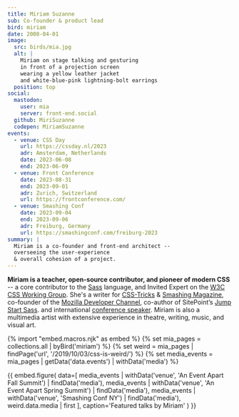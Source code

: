 ```yaml
---
title: Miriam Suzanne
sub: Co-founder & product lead
bird: miriam
date: 2008-04-01
image:
  src: birds/mia.jpg
  alt: |
    Miriam on stage talking and gesturing
    in front of a projection screen
    wearing a yellow leather jacket
    and white-blue-pink lightning-bolt earrings
  position: top
social:
  mastodon:
    user: mia
    server: front-end.social
  github: MiriSuzanne
  codepen: MiriamSuzanne
events:
  - venue: CSS Day
    url: https://cssday.nl/2023
    adr: Amsterdam, Netherlands
    date: 2023-06-08
    end: 2023-06-09
  - venue: Front Conference
    date: 2023-08-31
    end: 2023-09-01
    adr: Zurich, Switzerland
    url: https://frontconference.com/
  - venue: Smashing Conf
    date: 2023-09-04
    end: 2023-09-06
    adr: Freiburg, Germany
    url: https://smashingconf.com/freiburg-2023
summary: |
  Miriam is a co-founder and front-end architect --
  overseeing the user-experience
  & overall cohesion of a project.
---
```


**Miriam is a teacher, open-source contributor,
and pioneer of modern CSS** --
a core contributor to the
[Sass](https://sass-lang.com) language,
and Invited Expert on the
[W3C CSS Working Group](/csswg/).
She's a writer for [CSS-Tricks][tricks] &
[Smashing Magazine][smashing],
co-founder of the [Mozilla Developer Channel][mozdev],
co-author of SitePoint’s [Jump Start Sass][jss].
and international [conference speaker][speaking].
Miriam is also a multimedia artist
with extensive experience in theatre,
writing, music, and visual art.

[tricks]: /tags/css-tricks/
[smashing]: /tags/smashing-magazine/
[mozdev]: /work/mozdev/
[jss]: https://www.sitepoint.com/premium/books/jump-start-sass/
[speaking]: /talks/

{% import "embed.macros.njk" as embed %}
{% set mia_pages = collections.all | byBird('miriam') %}
{% set weird = mia_pages | findPage('url', '/2019/10/03/css-is-weird/') %}
{% set media_events = mia_pages | getData('data.events') | withData('media') %}

{{ embed.figure(
  data=[
    media_events | withData('venue', 'An Event Apart Fall Summit') | findData('media'),
    media_events | withData('venue', 'An Event Apart Spring Summit') | findData('media'),
    media_events | withData('venue', 'Smashing Conf NY') | findData('media'),
    weird.data.media | first
  ],
  caption='Featured talks by Miriam'
) }}

